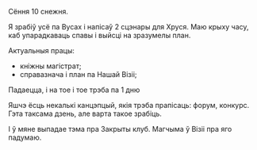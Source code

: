 Сёння 10 снежня.

Я зрабіў усё па Вусах і напісаў 2 сцэнары для Хруся. Маю крыху часу, каб упарадкаваць спавы і выйсці на зразумелы план.

Актуальныя працы:
- кніжны магістрат;
- справазнача і план па Нашай Візіі;

Падаецца, і на тое і тое трэба па 1 дню

Яшчэ ёсць некалькі канцэпцый, якія трэба прапісаць: форум, конкурс. Гэта таксама дзень, але варта такое зрабіць.

І ў мяне выпадае тэма пра Закрыты клуб. Магчыма ў Візіі пра яго падумаю.
